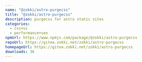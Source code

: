 ```yaml
---
name: "@zokki/astro-purgecss"
title: "@zokki/astro-purgecss"
description: purgecss for astro static sites
categories:
  - css+ui
  - performance+seo
npmUrl: https://www.npmjs.com/package/@zokki/astro-purgecss
repoUrl: https://gitea.zokki.net/zokki/astro-purgecss
homepageUrl: https://gitea.zokki.net/zokki/astro-purgecss
downloads: 36
---
```


